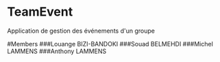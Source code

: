 # TeamEvent
Application de gestion des événements d'un groupe

#Members
###Louange BIZI-BANDOKI
###Souad BELMEHDI
###Michel LAMMENS
###Anthony LAMMENS

 
